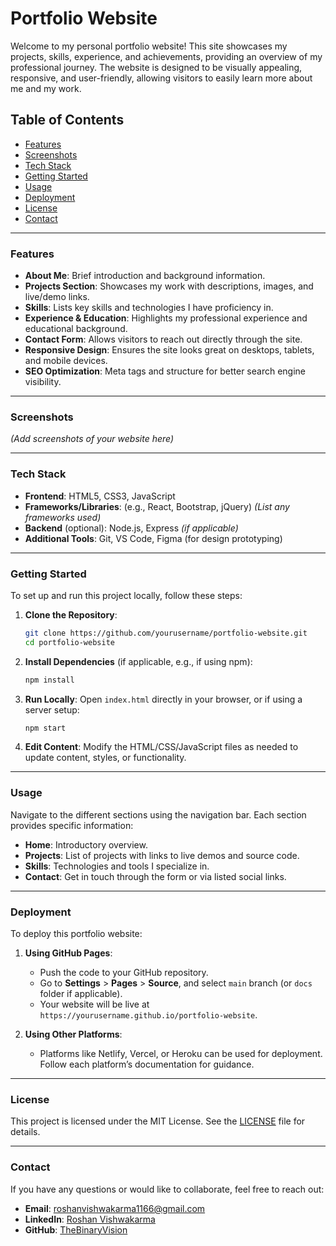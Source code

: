 # Portfolio Website

Welcome to my personal portfolio website! This site showcases my projects, skills, experience, and achievements, providing an overview of my professional journey. The website is designed to be visually appealing, responsive, and user-friendly, allowing visitors to easily learn more about me and my work.

## Table of Contents

- [Features](#features)
- [Screenshots](#screenshots)
- [Tech Stack](#tech-stack)
- [Getting Started](#getting-started)
- [Usage](#usage)
- [Deployment](#deployment)
- [License](#license)
- [Contact](#contact)

---

### Features

- **About Me**: Brief introduction and background information.
- **Projects Section**: Showcases my work with descriptions, images, and live/demo links.
- **Skills**: Lists key skills and technologies I have proficiency in.
- **Experience & Education**: Highlights my professional experience and educational background.
- **Contact Form**: Allows visitors to reach out directly through the site.
- **Responsive Design**: Ensures the site looks great on desktops, tablets, and mobile devices.
- **SEO Optimization**: Meta tags and structure for better search engine visibility.

---

### Screenshots

*(Add screenshots of your website here)*

---

### Tech Stack

- **Frontend**: HTML5, CSS3, JavaScript
- **Frameworks/Libraries**: (e.g., React, Bootstrap, jQuery) *(List any frameworks used)*
- **Backend** (optional): Node.js, Express *(if applicable)*
- **Additional Tools**: Git, VS Code, Figma (for design prototyping)

---

### Getting Started

To set up and run this project locally, follow these steps:

1. **Clone the Repository**:
   ```bash
   git clone https://github.com/yourusername/portfolio-website.git
   cd portfolio-website
   ```

2. **Install Dependencies** (if applicable, e.g., if using npm):
   ```bash
   npm install
   ```

3. **Run Locally**:
   Open `index.html` directly in your browser, or if using a server setup:
   ```bash
   npm start
   ```

4. **Edit Content**:
   Modify the HTML/CSS/JavaScript files as needed to update content, styles, or functionality.

---

### Usage

Navigate to the different sections using the navigation bar. Each section provides specific information:

- **Home**: Introductory overview.
- **Projects**: List of projects with links to live demos and source code.
- **Skills**: Technologies and tools I specialize in.
- **Contact**: Get in touch through the form or via listed social links.

---

### Deployment

To deploy this portfolio website:

1. **Using GitHub Pages**:
   - Push the code to your GitHub repository.
   - Go to **Settings** > **Pages** > **Source**, and select `main` branch (or `docs` folder if applicable).
   - Your website will be live at `https://yourusername.github.io/portfolio-website`.

2. **Using Other Platforms**:
   - Platforms like Netlify, Vercel, or Heroku can be used for deployment. Follow each platform’s documentation for guidance.

---

### License

This project is licensed under the MIT License. See the [LICENSE](LICENSE) file for details.

---

### Contact

If you have any questions or would like to collaborate, feel free to reach out:

- **Email**: roshanvishwakarma1166@gmail.com
- **LinkedIn**: [Roshan Vishwakarma](https://www.linkedin.com/in/naam-roshan/)
- **GitHub**: [TheBinaryVision](https://github.com/TheBinaryVision)
